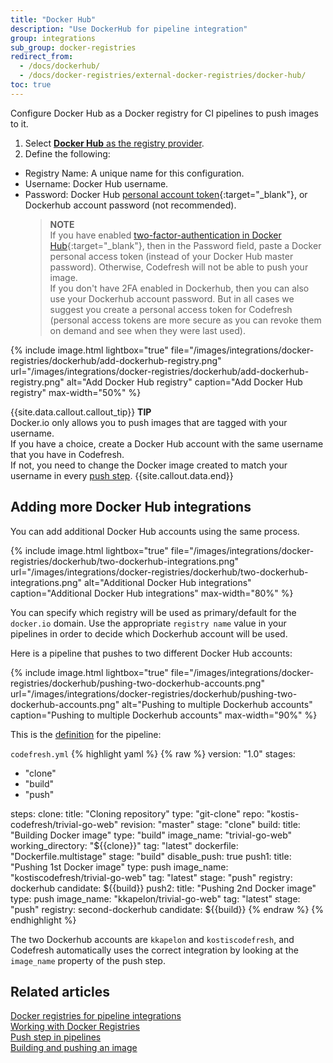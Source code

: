 ```yaml
---
title: "Docker Hub"
description: "Use DockerHub for pipeline integration"
group: integrations
sub_group: docker-registries
redirect_from:
  - /docs/dockerhub/
  - /docs/docker-registries/external-docker-registries/docker-hub/
toc: true
---
```


Configure Docker Hub as a Docker registry for CI pipelines to push images to it.

1. Select [**Docker Hub** as the registry provider]({{site.baseurl}}/docs/integrations/docker-registries/#general-configuration).
1. Define the following:  
  * Registry Name: A unique name for this configuration.
  * Username: Docker Hub username.
  * Password: Docker Hub [personal account token](https://docs.docker.com/docker-hub/access-tokens/){:target="\_blank"}, or Dockerhub account password (not recommended).
    >**NOTE**  
      If you have enabled [two-factor-authentication in Docker Hub](https://docs.docker.com/docker-hub/2fa/){:target="\_blank"}, then in the Password field, paste a Docker personal access token (instead of your Docker Hub master password). Otherwise, Codefresh will not be able to push your image.  
      If you don't have 2FA enabled in Dockerhub, then you can also use your Dockerhub account password. But in all cases we suggest you create a personal access token for Codefresh (personal access tokens are more secure as you can revoke them on demand and see when they were last used).

{% include image.html 
	lightbox="true" 
	file="/images/integrations/docker-registries/dockerhub/add-dockerhub-registry.png" 
	url="/images/integrations/docker-registries/dockerhub/add-dockerhub-registry.png" 
	alt="Add Docker Hub registry" 
	caption="Add Docker Hub registry" 
	max-width="50%" 
%}


{{site.data.callout.callout_tip}}
**TIP**  
Docker.io only allows you to push images that are tagged with your username.<br>If you have a choice, create
a Docker Hub account with the same username that you have in Codefresh.<br>If not, you need to change the Docker image
created to match your username in every [push step]({{site.baseurl}}/docs/pipelines/steps/push/#examples).
{{site.callout.data.end}}


## Adding more Docker Hub integrations

You can add additional Docker Hub accounts using the same process. 


{% include image.html 
	lightbox="true" 
	file="/images/integrations/docker-registries/dockerhub/two-dockerhub-integrations.png" 
	url="/images/integrations/docker-registries/dockerhub/two-dockerhub-integrations.png" 
	alt="Additional Docker Hub integrations" 
	caption="Additional Docker Hub integrations" 
	max-width="80%" 
%}


You can specify which registry will be used as primary/default for the `docker.io` domain.
Use the appropriate `registry name` value in your pipelines in order to decide which Dockerhub account will be used.

Here is a pipeline that pushes to two different Docker Hub accounts:

{% include image.html 
	lightbox="true" 
	file="/images/integrations/docker-registries/dockerhub/pushing-two-dockerhub-accounts.png" 
	url="/images/integrations/docker-registries/dockerhub/pushing-two-dockerhub-accounts.png" 
	alt="Pushing to multiple Dockerhub accounts" 
	caption="Pushing to multiple Dockerhub accounts" 
	max-width="90%" 
%}

This is the [definition]({{site.baseurl}}/docs/pipelines/what-is-the-codefresh-yaml/) for the pipeline:

`codefresh.yml`
{% highlight yaml %}
{% raw %}
version: "1.0"
stages:
  - "clone"
  - "build"
  - "push"

steps:
  clone:
    title: "Cloning repository"
    type: "git-clone"
    repo: "kostis-codefresh/trivial-go-web"
    revision: "master"
    stage: "clone"
  build:
    title: "Building Docker image"
    type: "build"
    image_name: "trivial-go-web"
    working_directory: "${{clone}}"
    tag: "latest"
    dockerfile: "Dockerfile.multistage"
    stage: "build"
    disable_push: true
  push1:
    title: "Pushing 1st Docker image"
    type: push
    image_name: "kostiscodefresh/trivial-go-web"
    tag: "latest"
    stage: "push" 
    registry: dockerhub
    candidate: ${{build}}
  push2:
     title: "Pushing 2nd Docker image"
     type: push
     image_name: "kkapelon/trivial-go-web"
     tag: "latest"
     stage: "push" 
     registry: second-dockerhub
     candidate: ${{build}}
{% endraw %}
{% endhighlight %}

The two Dockerhub accounts are `kkapelon` and `kostiscodefresh`, and Codefresh automatically uses the correct integration by looking at the `image_name` property of the push step.


## Related articles
[Docker registries for pipeline integrations]({{site.baseurl}}/docs/integrations/docker-registries/)  
[Working with Docker Registries]({{site.baseurl}}/docs/ci-cd-guides/working-with-docker-registries/)  
[Push step in pipelines]({{site.baseurl}}/docs/pipelines/steps/push/)  
[Building and pushing an image]({{site.baseurl}}/docs/example-catalog/ci-examples/build-and-push-an-image/)  





